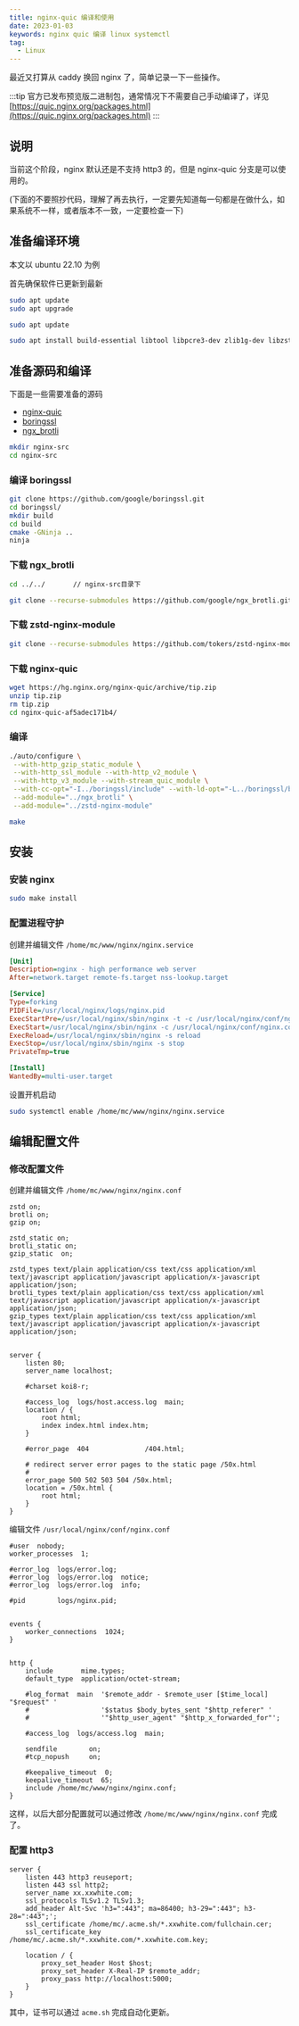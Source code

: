 ```yaml
---
title: nginx-quic 编译和使用
date: 2023-01-03
keywords: nginx quic 编译 linux systemctl
tag:
  - Linux
---
```


最近又打算从 caddy 换回 nginx 了，简单记录一下一些操作。

<!-- more -->

:::tip
官方已发布预览版二进制包，通常情况下不需要自己手动编译了，详见 [https://quic.nginx.org/packages.html](https://quic.nginx.org/packages.html)
:::

## 说明

当前这个阶段，nginx 默认还是不支持 http3 的，但是 nginx-quic 分支是可以使用的。

(下面的不要照抄代码，理解了再去执行，一定要先知道每一句都是在做什么，如果系统不一样，或者版本不一致，一定要检查一下)

## 准备编译环境

本文以 ubuntu 22.10 为例

首先确保软件已更新到最新

```bash
sudo apt update
sudo apt upgrade
```

```bash
sudo apt update

sudo apt install build-essential libtool libpcre3-dev zlib1g-dev libzstd-dev unzip cmake ninja-build golang wget git
```

## 准备源码和编译

下面是一些需要准备的源码

- [nginx-quic](https://hg.nginx.org/nginx-quic)
- [boringssl](https://github.com/google/boringssl)
- [ngx_brotli](https://github.com/google/ngx_brotli)

```bash
mkdir nginx-src
cd nginx-src
```

### 编译 boringssl

```bash
git clone https://github.com/google/boringssl.git
cd boringssl/
mkdir build
cd build
cmake -GNinja ..
ninja
```

### 下载 ngx_brotli

```sh
cd ../../       // nginx-src目录下

git clone --recurse-submodules https://github.com/google/ngx_brotli.git
```

### 下载 zstd-nginx-module

```sh
git clone --recurse-submodules https://github.com/tokers/zstd-nginx-module.git
```

### 下载 nginx-quic

```sh
wget https://hg.nginx.org/nginx-quic/archive/tip.zip
unzip tip.zip
rm tip.zip
cd nginx-quic-af5adec171b4/
```

### 编译

```sh
./auto/configure \
 --with-http_gzip_static_module \
 --with-http_ssl_module --with-http_v2_module \
 --with-http_v3_module --with-stream_quic_module \
 --with-cc-opt="-I../boringssl/include" --with-ld-opt="-L../boringssl/build/ssl -L../boringssl/build/crypto" \
 --add-module="../ngx_brotli" \
 --add-module="../zstd-nginx-module"

make
```

## 安装

### 安装 nginx

```sh
sudo make install
```

### 配置进程守护

创建并编辑文件 `/home/mc/www/nginx/nginx.service`

```ini /home/mc/www/nginx/nginx.service
[Unit]
Description=nginx - high performance web server
After=network.target remote-fs.target nss-lookup.target

[Service]
Type=forking
PIDFile=/usr/local/nginx/logs/nginx.pid
ExecStartPre=/usr/local/nginx/sbin/nginx -t -c /usr/local/nginx/conf/nginx.conf
ExecStart=/usr/local/nginx/sbin/nginx -c /usr/local/nginx/conf/nginx.conf
ExecReload=/usr/local/nginx/sbin/nginx -s reload
ExecStop=/usr/local/nginx/sbin/nginx -s stop
PrivateTmp=true

[Install]
WantedBy=multi-user.target
```

设置开机启动

```bash
sudo systemctl enable /home/mc/www/nginx/nginx.service
```

## 编辑配置文件

### 修改配置文件

创建并编辑文件 `/home/mc/www/nginx/nginx.conf`

```nginx /home/mc/www/nginx/nginx.conf
zstd on;
brotli on;
gzip on;

zstd_static on;
brotli_static on;
gzip_static  on;

zstd_types text/plain application/css text/css application/xml text/javascript application/javascript application/x-javascript application/json;
brotli_types text/plain application/css text/css application/xml text/javascript application/javascript application/x-javascript application/json;
gzip_types text/plain application/css text/css application/xml text/javascript application/javascript application/x-javascript application/json;


server {
    listen 80;
    server_name localhost;

    #charset koi8-r;

    #access_log  logs/host.access.log  main;
    location / {
        root html;
        index index.html index.htm;
    }

    #error_page  404              /404.html;

    # redirect server error pages to the static page /50x.html
    #
    error_page 500 502 503 504 /50x.html;
    location = /50x.html {
        root html;
    }
}
```

编辑文件 `/usr/local/nginx/conf/nginx.conf`

```nginx /usr/local/nginx/conf/nginx.conf
#user  nobody;
worker_processes  1;

#error_log  logs/error.log;
#error_log  logs/error.log  notice;
#error_log  logs/error.log  info;

#pid        logs/nginx.pid;


events {
    worker_connections  1024;
}


http {
    include       mime.types;
    default_type  application/octet-stream;

    #log_format  main  '$remote_addr - $remote_user [$time_local] "$request" '
    #                  '$status $body_bytes_sent "$http_referer" '
    #                  '"$http_user_agent" "$http_x_forwarded_for"';

    #access_log  logs/access.log  main;

    sendfile        on;
    #tcp_nopush     on;

    #keepalive_timeout  0;
    keepalive_timeout  65;
    include /home/mc/www/nginx/nginx.conf;
}
```

这样，以后大部分配置就可以通过修改 `/home/mc/www/nginx/nginx.conf` 完成了。

### 配置 http3

```nginx /home/mc/www/nginx/nginx.conf
server {
    listen 443 http3 reuseport;
    listen 443 ssl http2;
    server_name xx.xxwhite.com;
    ssl_protocols TLSv1.2 TLSv1.3;
    add_header Alt-Svc 'h3=":443"; ma=86400; h3-29=":443"; h3-28=":443";';
    ssl_certificate /home/mc/.acme.sh/*.xxwhite.com/fullchain.cer;
    ssl_certificate_key /home/mc/.acme.sh/*.xxwhite.com/*.xxwhite.com.key;

    location / {
        proxy_set_header Host $host;
        proxy_set_header X-Real-IP $remote_addr;
        proxy_pass http://localhost:5000;
    }
}
```

其中，证书可以通过 `acme.sh` 完成自动化更新。
